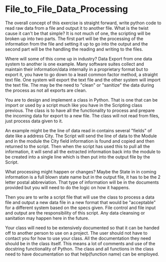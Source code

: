 # File_to_File_Data_Processing

The overall concept of this exercise is straight forward, write python code to read raw data from a file and output it to another file.  What is the twist cause it can't be that simple? It is not much of one, the scripting will be broken up into two parts.  The first part will be the processing of the information from the file and setting it up to go into the output and the second part will be the handling the reading and writing to the files.

Where will some of this come up in industry?  Data Export from one data system to another is one example.  Many software suites collect and maintain their information/data internally in a proprietary format but to export it, you have to go down to a least common factor method, a straight text file.  One system will export the text file and the other system will import the text file.  The may be the need to "clean" or "sanitize" the data during the process as not all exports are clean.

You are to design and implement a class in Python.  That is one that can be import or used by a script much like you have in the Scripting class previous.  The class is to have all the functionality to process and prepare the incoming data for export to a new file.  The class will not read from files, just process data given to it.

An example might be the line of data read in contains several "fields" of date like a address City.   The Script will send the line of data to the Module and in the module the City field information is found and copied and then returned to the script.  Then when the script has used this to pull all the information, it will send all the extracted information back into the module to be created into a single line which is then put into the output file by the Script.

What processing might happen or changes?  Maybe the State in in coming information is a full blown state name but in the output file, it has to be the 2 letter postal abbreviation.  That type of information will be in the documents provided but you will need to do the logic on how it happens.

Then you are to write a script file that will use the class to process a data file and output a new data file in a new format that would be "acceptable" for a different system based on the specs given.  File control and file input and output are the responsibility of this script.  Any data cleansing or sanitation may happen here in the future.

Your class will need to be extensively documented so that it can be handed off to another person to use on a project.  The user should not have to contact you for how to use your class.  All the documentation they need should be in the class itself.  This means a lot of comments and use of the docstring functionality of Python.  The class and all functions in the class need to have documentation so that help(function name) can be employed. 
